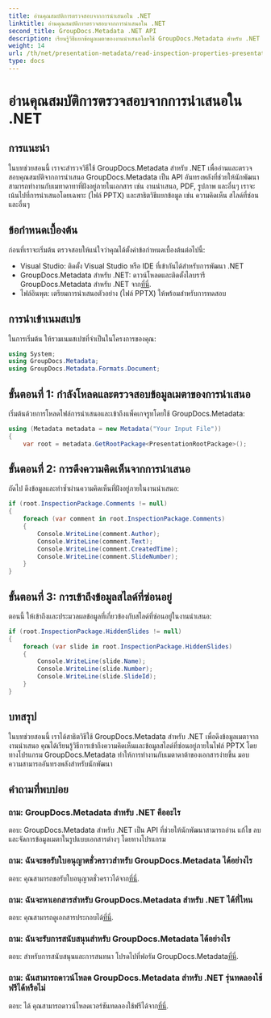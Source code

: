 ```yaml
---
title: อ่านคุณสมบัติการตรวจสอบจากการนำเสนอใน .NET
linktitle: อ่านคุณสมบัติการตรวจสอบจากการนำเสนอใน .NET
second_title: GroupDocs.Metadata .NET API
description: เรียนรู้วิธีแยกข้อมูลเมตาของงานนำเสนอโดยใช้ GroupDocs.Metadata สำหรับ .NET เข้าถึงความคิดเห็น สไลด์ที่ซ่อน และอื่นๆ โดยทางโปรแกรม
weight: 14
url: /th/net/presentation-metadata/read-inspection-properties-presentations/
type: docs
---
```

# อ่านคุณสมบัติการตรวจสอบจากการนำเสนอใน .NET

## การแนะนำ
ในบทช่วยสอนนี้ เราจะสำรวจวิธีใช้ GroupDocs.Metadata สำหรับ .NET เพื่ออ่านและตรวจสอบคุณสมบัติจากการนำเสนอ GroupDocs.Metadata เป็น API อันทรงพลังที่ช่วยให้นักพัฒนาสามารถทำงานกับเมทาดาทาที่ฝังอยู่ภายในเอกสาร เช่น งานนำเสนอ, PDF, รูปภาพ และอื่นๆ เราจะเน้นไปที่การนำเสนอโดยเฉพาะ (ไฟล์ PPTX) และสาธิตวิธีแยกข้อมูล เช่น ความคิดเห็น สไลด์ที่ซ่อน และอื่นๆ
## ข้อกำหนดเบื้องต้น
ก่อนที่เราจะเริ่มต้น ตรวจสอบให้แน่ใจว่าคุณได้ตั้งค่าข้อกำหนดเบื้องต้นต่อไปนี้:
- Visual Studio: ติดตั้ง Visual Studio หรือ IDE ที่เข้ากันได้สำหรับการพัฒนา .NET
-  GroupDocs.Metadata สำหรับ .NET: ดาวน์โหลดและติดตั้งไลบรารี GroupDocs.Metadata สำหรับ .NET จาก[ที่นี่](https://releases.groupdocs.com/metadata/net/).
- ไฟล์อินพุต: เตรียมการนำเสนอตัวอย่าง (ไฟล์ PPTX) ให้พร้อมสำหรับการทดสอบ
## การนำเข้าเนมสเปซ
ในการเริ่มต้น ให้รวมเนมสเปซที่จำเป็นในโครงการของคุณ:
```csharp
using System;
using GroupDocs.Metadata;
using GroupDocs.Metadata.Formats.Document;
```
## ขั้นตอนที่ 1: กำลังโหลดและตรวจสอบข้อมูลเมตาของการนำเสนอ
เริ่มต้นด้วยการโหลดไฟล์การนำเสนอและเข้าถึงแพ็คเกจรูทโดยใช้ GroupDocs.Metadata:
```csharp
using (Metadata metadata = new Metadata("Your Input File"))
{
    var root = metadata.GetRootPackage<PresentationRootPackage>();
```
## ขั้นตอนที่ 2: การดึงความคิดเห็นจากการนำเสนอ
ถัดไป ดึงข้อมูลและทำซ้ำผ่านความคิดเห็นที่ฝังอยู่ภายในงานนำเสนอ:
```csharp
if (root.InspectionPackage.Comments != null)
{
    foreach (var comment in root.InspectionPackage.Comments)
    {
        Console.WriteLine(comment.Author);
        Console.WriteLine(comment.Text);
        Console.WriteLine(comment.CreatedTime);
        Console.WriteLine(comment.SlideNumber);
    }
}
```
## ขั้นตอนที่ 3: การเข้าถึงข้อมูลสไลด์ที่ซ่อนอยู่
ตอนนี้ ให้เข้าถึงและประมวลผลข้อมูลที่เกี่ยวข้องกับสไลด์ที่ซ่อนอยู่ในงานนำเสนอ:
```csharp
if (root.InspectionPackage.HiddenSlides != null)
{
    foreach (var slide in root.InspectionPackage.HiddenSlides)
    {
        Console.WriteLine(slide.Name);
        Console.WriteLine(slide.Number);
        Console.WriteLine(slide.SlideId);
    }
}
```
## บทสรุป
ในบทช่วยสอนนี้ เราได้สาธิตวิธีใช้ GroupDocs.Metadata สำหรับ .NET เพื่อดึงข้อมูลเมตาจากงานนำเสนอ คุณได้เรียนรู้วิธีการเข้าถึงความคิดเห็นและข้อมูลสไลด์ที่ซ่อนอยู่ภายในไฟล์ PPTX โดยทางโปรแกรม GroupDocs.Metadata ทำให้การทำงานกับเมตาดาต้าของเอกสารง่ายขึ้น มอบความสามารถอันทรงพลังสำหรับนักพัฒนา

## คำถามที่พบบ่อย
### ถาม: GroupDocs.Metadata สำหรับ .NET คืออะไร
ตอบ: GroupDocs.Metadata สำหรับ .NET เป็น API ที่ช่วยให้นักพัฒนาสามารถอ่าน แก้ไข ลบ และจัดการข้อมูลเมตาในรูปแบบเอกสารต่างๆ โดยทางโปรแกรม
### ถาม: ฉันจะขอรับใบอนุญาตชั่วคราวสำหรับ GroupDocs.Metadata ได้อย่างไร
 ตอบ: คุณสามารถขอรับใบอนุญาตชั่วคราวได้จาก[ที่นี่](https://purchase.groupdocs.com/temporary-license/).
### ถาม: ฉันจะหาเอกสารสำหรับ GroupDocs.Metadata สำหรับ .NET ได้ที่ไหน
 ตอบ: คุณสามารถดูเอกสารประกอบได้[ที่นี่](https://tutorials.groupdocs.com/metadata/net/).
### ถาม: ฉันจะรับการสนับสนุนสำหรับ GroupDocs.Metadata ได้อย่างไร
 ตอบ: สำหรับการสนับสนุนและการสนทนา โปรดไปที่ฟอรัม GroupDocs.Metadata[ที่นี่](https://forum.groupdocs.com/c/metadata/14).
### ถาม: ฉันสามารถดาวน์โหลด GroupDocs.Metadata สำหรับ .NET รุ่นทดลองใช้ฟรีได้หรือไม่
 ตอบ: ได้ คุณสามารถดาวน์โหลดเวอร์ชันทดลองใช้ฟรีได้จาก[ที่นี่](https://releases.groupdocs.com/).